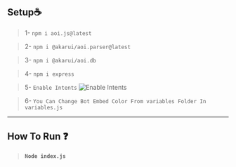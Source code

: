 ## **Setup☕**
> 1- `npm i aoi.js@latest`

> 2- `npm i @akarui/aoi.parser@latest`

> 3- `npm i @akarui/aoi.db`

> 4- `npm i express`

> 5- `Enable Intents`
![Enable Intents](https://cdn.wild-life-studio.ir/assets/image/discord-intents.png) 

> 6- `You Can Change Bot Embed Color From variables Folder In variables.js `
****

## **How To Run ❓**
> **`Node index.js`**




